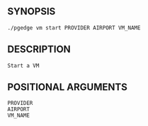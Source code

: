 ## SYNOPSIS
    ./pgedge vm start PROVIDER AIRPORT VM_NAME
 
## DESCRIPTION
    Start a VM
 
## POSITIONAL ARGUMENTS
    PROVIDER
    AIRPORT
    VM_NAME
